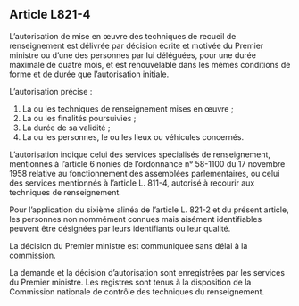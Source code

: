 Article L821-4
----
L’autorisation de mise en œuvre des techniques de recueil de renseignement est
délivrée par décision écrite et motivée du Premier ministre ou d’une des
personnes par lui déléguées, pour une durée maximale de quatre mois, et est
renouvelable dans les mêmes conditions de forme et de durée que l’autorisation
initiale.

L’autorisation précise :

1. La ou les techniques de renseignement mises en œuvre ;
2. La ou les finalités poursuivies ;
3. La durée de sa validité ;
4. La ou les personnes, le ou les lieux ou véhicules concernés.

L’autorisation indique celui des services spécialisés de renseignement,
mentionnés à l’article 6 nonies de l’ordonnance n° 58-1100 du 17 novembre 1958
relative au fonctionnement des assemblées parlementaires, ou celui des services
mentionnés à l’article L. 811-4, autorisé à recourir aux techniques de
renseignement.

Pour l’application du sixième alinéa de l’article L. 821-2 et du présent
article, les personnes non nommément connues mais aisément identifiables
peuvent être désignées par leurs identifiants ou leur qualité.

La décision du Premier ministre est communiquée sans délai à la commission.

La demande et la décision d’autorisation sont enregistrées par les services du
Premier ministre. Les registres sont tenus à la disposition de la Commission
nationale de contrôle des techniques du renseignement.
